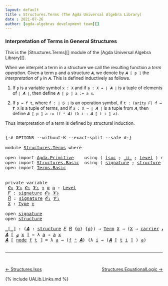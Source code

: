 ```yaml
---
layout: default
title : Structures.Terms (The Agda Universal Algebra Library)
date : 2021-07-26
author: [agda-algebras development team][]
---
```


### <a id="interpretation-of-terms-in-general-structures">Interpretation of Terms in General Structures</a>

This is the [Structures.Terms][] module of the [Agda Universal Algebra Library][].

When we interpret a term in a structure we call the resulting
function a *term operation*. Given a term `p` and a structure `𝑨`,
we denote by `𝑨 ⟦ p ⟧` the *interpretation* of `p` in `𝑨`.
This is defined inductively as follows.

1. If `p` is a variable symbol `x : X` and
   if `a : X → ∣ 𝑨 ∣` is a tuple of elements of `∣ 𝑨 ∣`, then
   define `𝑨 ⟦ p ⟧ a := a x`.

2. If `p = f t`, where `f : ∣ 𝑆 ∣` is an operation symbol,
   if `t : (arity 𝐹) f → 𝑻 X` is a tuple of terms, and
   if `a : X → ∣ 𝑨 ∣` is a tuple from `𝑨`, then
   define `𝑨 ⟦ p ⟧ a := (f ᵒ 𝑨) (λ i → 𝑨 ⟦ t i ⟧ a)`.

Thus interpretation of a term is defined by structural induction.

<pre class="Agda">

<a id="1005" class="Symbol">{-#</a> <a id="1009" class="Keyword">OPTIONS</a> <a id="1017" class="Pragma">--without-K</a> <a id="1029" class="Pragma">--exact-split</a> <a id="1043" class="Pragma">--safe</a> <a id="1050" class="Symbol">#-}</a>

<a id="1055" class="Keyword">module</a> <a id="1062" href="Structures.Terms.html" class="Module">Structures.Terms</a> <a id="1079" class="Keyword">where</a>

<a id="1086" class="Keyword">open</a> <a id="1091" class="Keyword">import</a> <a id="1098" href="Agda.Primitive.html" class="Module">Agda.Primitive</a>    <a id="1116" class="Keyword">using</a> <a id="1122" class="Symbol">(</a> <a id="1124" href="Agda.Primitive.html#780" class="Primitive">lsuc</a> <a id="1129" class="Symbol">;</a> <a id="1131" href="Agda.Primitive.html#810" class="Primitive Operator">_⊔_</a> <a id="1135" class="Symbol">;</a> <a id="1137" href="Agda.Primitive.html#597" class="Postulate">Level</a> <a id="1143" class="Symbol">)</a> <a id="1145" class="Keyword">renaming</a> <a id="1154" class="Symbol">(</a> <a id="1156" href="Agda.Primitive.html#326" class="Primitive">Set</a> <a id="1160" class="Symbol">to</a> <a id="1163" class="Primitive">Type</a> <a id="1168" class="Symbol">)</a>
<a id="1170" class="Keyword">open</a> <a id="1175" class="Keyword">import</a> <a id="1182" href="Structures.Basic.html" class="Module">Structures.Basic</a>  <a id="1200" class="Keyword">using</a> <a id="1206" class="Symbol">(</a> <a id="1208" href="Structures.Basic.html#1258" class="Record">signature</a> <a id="1218" class="Symbol">;</a> <a id="1220" href="Structures.Basic.html#1592" class="Record">structure</a> <a id="1230" class="Symbol">;</a> <a id="1232" href="Structures.Basic.html#2224" class="Function Operator">_ᵒ_</a> <a id="1236" class="Symbol">)</a>
<a id="1238" class="Keyword">open</a> <a id="1243" class="Keyword">import</a> <a id="1250" href="Terms.Basic.html" class="Module">Terms.Basic</a>


<a id="1264" class="Keyword">private</a> <a id="1272" class="Keyword">variable</a>
 <a id="1282" href="Structures.Terms.html#1282" class="Generalizable">𝓞₀</a> <a id="1285" href="Structures.Terms.html#1285" class="Generalizable">𝓥₀</a> <a id="1288" href="Structures.Terms.html#1288" class="Generalizable">𝓞₁</a> <a id="1291" href="Structures.Terms.html#1291" class="Generalizable">𝓥₁</a> <a id="1294" href="Structures.Terms.html#1294" class="Generalizable">χ</a> <a id="1296" href="Structures.Terms.html#1296" class="Generalizable">α</a> <a id="1298" href="Structures.Terms.html#1298" class="Generalizable">ρ</a> <a id="1300" class="Symbol">:</a> <a id="1302" href="Agda.Primitive.html#597" class="Postulate">Level</a>
 <a id="1309" href="Structures.Terms.html#1309" class="Generalizable">𝐹</a> <a id="1311" class="Symbol">:</a> <a id="1313" href="Structures.Basic.html#1258" class="Record">signature</a> <a id="1323" href="Structures.Terms.html#1282" class="Generalizable">𝓞₀</a> <a id="1326" href="Structures.Terms.html#1285" class="Generalizable">𝓥₀</a>
 <a id="1330" href="Structures.Terms.html#1330" class="Generalizable">𝑅</a> <a id="1332" class="Symbol">:</a> <a id="1334" href="Structures.Basic.html#1258" class="Record">signature</a> <a id="1344" href="Structures.Terms.html#1288" class="Generalizable">𝓞₁</a> <a id="1347" href="Structures.Terms.html#1291" class="Generalizable">𝓥₁</a>
 <a id="1351" href="Structures.Terms.html#1351" class="Generalizable">X</a> <a id="1353" class="Symbol">:</a> <a id="1355" href="Structures.Terms.html#1163" class="Primitive">Type</a> <a id="1360" href="Structures.Terms.html#1294" class="Generalizable">χ</a>

<a id="1363" class="Keyword">open</a> <a id="1368" href="Structures.Basic.html#1258" class="Module">signature</a>
<a id="1378" class="Keyword">open</a> <a id="1383" href="Structures.Basic.html#1592" class="Module">structure</a>

<a id="_⟦_⟧"></a><a id="1394" href="Structures.Terms.html#1394" class="Function Operator">_⟦_⟧</a> <a id="1399" class="Symbol">:</a> <a id="1401" class="Symbol">(</a><a id="1402" href="Structures.Terms.html#1402" class="Bound">𝑨</a> <a id="1404" class="Symbol">:</a> <a id="1406" href="Structures.Basic.html#1592" class="Record">structure</a> <a id="1416" href="Structures.Terms.html#1309" class="Generalizable">𝐹</a> <a id="1418" href="Structures.Terms.html#1330" class="Generalizable">𝑅</a> <a id="1420" class="Symbol">{</a><a id="1421" href="Structures.Terms.html#1296" class="Generalizable">α</a><a id="1422" class="Symbol">}</a> <a id="1424" class="Symbol">{</a><a id="1425" href="Structures.Terms.html#1298" class="Generalizable">ρ</a><a id="1426" class="Symbol">})</a> <a id="1429" class="Symbol">→</a> <a id="1431" href="Terms.Basic.html#1853" class="Datatype">Term</a> <a id="1436" href="Structures.Terms.html#1351" class="Generalizable">X</a> <a id="1438" class="Symbol">→</a> <a id="1440" class="Symbol">(</a><a id="1441" href="Structures.Terms.html#1351" class="Generalizable">X</a> <a id="1443" class="Symbol">→</a> <a id="1445" href="Structures.Basic.html#1744" class="Field">carrier</a> <a id="1453" href="Structures.Terms.html#1402" class="Bound">𝑨</a><a id="1454" class="Symbol">)</a> <a id="1456" class="Symbol">→</a> <a id="1458" href="Structures.Basic.html#1744" class="Field">carrier</a> <a id="1466" href="Structures.Terms.html#1402" class="Bound">𝑨</a>
<a id="1468" href="Structures.Terms.html#1468" class="Bound">𝑨</a> <a id="1470" href="Structures.Terms.html#1394" class="Function Operator">⟦</a> <a id="1472" href="Terms.Basic.html#1894" class="InductiveConstructor">ℊ</a> <a id="1474" href="Structures.Terms.html#1474" class="Bound">x</a> <a id="1476" href="Structures.Terms.html#1394" class="Function Operator">⟧</a> <a id="1478" class="Symbol">=</a> <a id="1480" class="Symbol">λ</a> <a id="1482" href="Structures.Terms.html#1482" class="Bound">a</a> <a id="1484" class="Symbol">→</a> <a id="1486" href="Structures.Terms.html#1482" class="Bound">a</a> <a id="1488" href="Structures.Terms.html#1474" class="Bound">x</a>
<a id="1490" href="Structures.Terms.html#1490" class="Bound">𝑨</a> <a id="1492" href="Structures.Terms.html#1394" class="Function Operator">⟦</a> <a id="1494" href="Terms.Basic.html#1936" class="InductiveConstructor">node</a> <a id="1499" href="Structures.Terms.html#1499" class="Bound">f</a> <a id="1501" href="Structures.Terms.html#1501" class="Bound">t</a> <a id="1503" href="Structures.Terms.html#1394" class="Function Operator">⟧</a> <a id="1505" class="Symbol">=</a> <a id="1507" class="Symbol">λ</a> <a id="1509" href="Structures.Terms.html#1509" class="Bound">a</a> <a id="1511" class="Symbol">→</a> <a id="1513" class="Symbol">(</a><a id="1514" href="Structures.Terms.html#1499" class="Bound">f</a> <a id="1516" href="Structures.Basic.html#2224" class="Function Operator">ᵒ</a> <a id="1518" href="Structures.Terms.html#1490" class="Bound">𝑨</a><a id="1519" class="Symbol">)</a> <a id="1521" class="Symbol">(λ</a> <a id="1524" href="Structures.Terms.html#1524" class="Bound">i</a> <a id="1526" class="Symbol">→</a> <a id="1528" class="Symbol">(</a><a id="1529" href="Structures.Terms.html#1490" class="Bound">𝑨</a> <a id="1531" href="Structures.Terms.html#1394" class="Function Operator">⟦</a> <a id="1533" href="Structures.Terms.html#1501" class="Bound">t</a> <a id="1535" href="Structures.Terms.html#1524" class="Bound">i</a> <a id="1537" href="Structures.Terms.html#1394" class="Function Operator">⟧</a> <a id="1539" class="Symbol">)</a> <a id="1541" href="Structures.Terms.html#1509" class="Bound">a</a><a id="1542" class="Symbol">)</a>

</pre>

--------------------------------

<br>

[← Structures.Isos](Structures.Isos.html)
<span style="float:right;">[Structures.EquationalLogic →](Structures.EquationalLogic.html)</span>

{% include UALib.Links.md %}

[agda-algebras development team]: https://github.com/ualib/agda-algebras#the-agda-algebras-development-team


